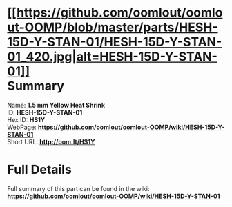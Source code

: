 
[[https://github.com/oomlout/oomlout-OOMP/blob/master/parts/HESH-15D-Y-STAN-01/HESH-15D-Y-STAN-01_420.jpg|alt=HESH-15D-Y-STAN-01]]     
Summary
=================
  
Name: __1.5 mm Yellow Heat Shrink__    
ID: __HESH-15D-Y-STAN-01__   
Hex ID: __HS1Y__   
WebPage: __https://github.com/oomlout/oomlout-OOMP/wiki/HESH-15D-Y-STAN-01__   
Short URL: __http://oom.lt/HS1Y__   

Full Details
==========================
Full summary of this part can be found in the wiki:   
__https://github.com/oomlout/oomlout-OOMP/wiki/HESH-15D-Y-STAN-01__    

